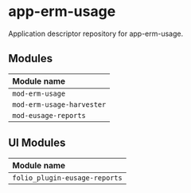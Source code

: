 # app-erm-usage

Application descriptor repository for app-erm-usage.

## Modules

| Module name                |
|:---------------------------|
| `mod-erm-usage`            |
| `mod-erm-usage-harvester`  |
| `mod-eusage-reports`       |

## UI Modules

| Module name                   |
|:------------------------------|
| `folio_plugin-eusage-reports` |
